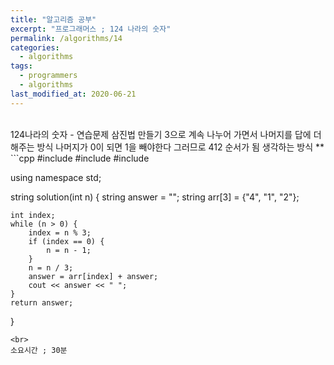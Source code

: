 ```yaml
---
title: "알고리즘 공부"
excerpt: "프로그래머스 ; 124 나라의 숫자"
permalink: /algorithms/14
categories:
  - algorithms
tags:
  - programmers
  - algorithms
last_modified_at: 2020-06-21
---
```

<br>
124나라의 숫자 - 연습문제
<https://programmers.co.kr/learn/courses/30/lessons/12899>
삼진법 만들기
3으로 계속 나누어 가면서 나머지를 답에 더해주는 방식
나머지가 0이 되면 1을 빼야한다
그러므로 412 순서가 됨
생각하는 방식 **
<br>
```cpp
#include <string>
#include <vector>
#include <iostream>

using namespace std;

string solution(int n) {
    string answer = "";
    string arr[3] = {"4", "1", "2"};

    int index;
    while (n > 0) {
        index = n % 3;
        if (index == 0) {
            n = n - 1;
        }
        n = n / 3;
        answer = arr[index] + answer;
        cout << answer << " ";
    }
    return answer;
}
```
<br>
소요시간 ; 30분
